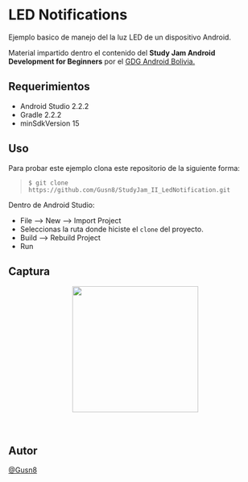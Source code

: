 LED Notifications
====

Ejemplo basico de manejo del la luz LED de un dispositivo Android.

Material impartido dentro el contenido del **Study Jam Android Development for Beginners** por el [GDG Android Bolivia.](http://www.gdg.androidbolivia.com/)

Requerimientos
------------
  * Android Studio 2.2.2
  * Gradle 2.2.2
  * minSdkVersion 15

Uso
---------
Para probar este ejemplo clona este repositorio de la siguiente forma:
>
>     $ git clone https://github.com/Gusn8/StudyJam_II_LedNotification.git

Dentro de Android Studio:

* File --> New --> Import Project 
* Seleccionas la ruta donde hiciste el `clone` del proyecto.
* Build --> Rebuild Project
* Run 

Captura
---------

<div align="center">
    <center>
        <td><img src="/img/corrida_01.gif" width="250">
    </center>
</div>
<br><br>

Autor
---
<a href="http://www.miramicodigo.com" target="_blank">@Gusn8</a>